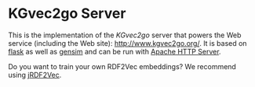 # KGvec2go Server
This is the implementation of the *KGvec2go* server that powers the Web service (including the Web site): 
<a href="http://www.kgvec2go.org/">http://www.kgvec2go.org/</a>.
It is based on <a href="https://www.palletsprojects.com/p/flask/">flask</a> as well as 
<a href="https://radimrehurek.com/gensim/">gensim</a> and can be run with 
<a href="https://httpd.apache.org/">Apache HTTP Server</a>.

<!--Note that the walks were generated using project <a href="https://github.com/janothan/kgvec2go-walks">KGvec2go Walks</a>. -->

Do you want to train your own RDF2Vec embeddings? We recommend using <a href="https://github.com/dwslab/jrdf2vec">jRDF2Vec</a>.